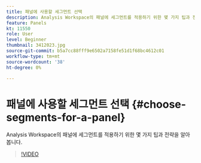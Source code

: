 ```yaml
---
title: 패널에 사용할 세그먼트 선택
description: Analysis Workspace의 패널에 세그먼트를 적용하기 위한 몇 가지 팁과 전략을 알아봅니다.
feature: Panels
kt: 11550
role: User
level: Beginner
thumbnail: 3412023.jpg
source-git-commit: b5a7cc88fff9e6502a7158fe51d1f68bc4612c01
workflow-type: tm+mt
source-wordcount: '38'
ht-degree: 0%

---
```


# 패널에 사용할 세그먼트 선택 {#choose-segments-for-a-panel}

Analysis Workspace의 패널에 세그먼트를 적용하기 위한 몇 가지 팁과 전략을 알아봅니다.

>[!VIDEO](https://video.tv.adobe.com/v/24032/?quality=12&learn=on)
